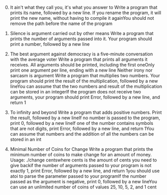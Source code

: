 0. It ain't what they call you, it's what you answer to
Write a program that prints its name, followed by a new line.
If you rename the program, it will print the new name, without having to compile it againYou should not remove the path before the name of the program

1. Silence is argument carried out by other means
Write a program that prints the number of arguments passed into it.
Your program should print a number, followed by a new line

2. The best argument against democracy is a five-minute conversation with the average voter
Write a program that prints all arguments it receives.
All arguments should be printed, including the first oneOnly print one argument per line, ending with a new line
Neither irony nor sarcasm is argument
Write a program that multiplies two numbers.
Your program should print the result of the multiplication, followed by a new lineYou can assume that the two numbers and result of the multiplication can be stored in an integerIf the program does not receive two arguments, your program should print Error, followed by a new line, and return 1

4. To infinity and beyond
Write a program that adds positive numbers.
Print the result, followed by a new lineIf no number is passed to the program, print 0, followed by a new lineIf one of the number contains symbols that are not digits, print Error, followed by a new line, and return 1You can assume that numbers and the addition of all the numbers can be stored in an int

5. Minimal Number of Coins for Change
Write a program that prints the minimum number of coins to make change for an amount of money.
Usage: ./change centswhere cents is the amount of cents you need to give backif the number of arguments passed to your program is not exactly 1, print Error, followed by a new line, and return 1you should use atoi to parse the parameter passed to your programIf the number passed as the argument is negative, print 0, followed by a new lineYou can use an unlimited number of coins of values 25, 10, 5, 2, and 1 cent

